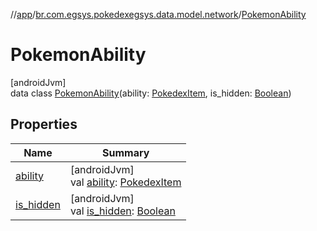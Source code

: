 //[app](../../../index.md)/[br.com.egsys.pokedexegsys.data.model.network](../index.md)/[PokemonAbility](index.md)

# PokemonAbility

[androidJvm]\
data class [PokemonAbility](index.md)(ability: [PokedexItem](../-pokedex-item/index.md), is_hidden: [Boolean](https://kotlinlang.org/api/latest/jvm/stdlib/kotlin/-boolean/index.html))

## Properties

| Name | Summary |
|---|---|
| [ability](ability.md) | [androidJvm]<br>val [ability](ability.md): [PokedexItem](../-pokedex-item/index.md) |
| [is_hidden](is_hidden.md) | [androidJvm]<br>val [is_hidden](is_hidden.md): [Boolean](https://kotlinlang.org/api/latest/jvm/stdlib/kotlin/-boolean/index.html) |
